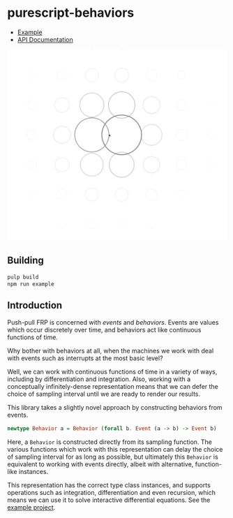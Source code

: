 # purescript-behaviors

- [Example](test/Main.purs)
- [API Documentation](generated-docs/FRP)

![Example](screenshots/1.gif)

## Building

```
pulp build
npm run example
```

## Introduction

Push-pull FRP is concerned with _events_ and _behaviors_. Events are
values which occur discretely over time, and behaviors act like continuous
functions of time.

Why bother with behaviors at all, when the machines we work with deal with events
such as interrupts at the most basic level?

Well, we can work with continuous functions of time in a variety of ways, including by
differentiation and integration. Also, working with a conceptually infinitely-dense
representation means that we can defer the choice of sampling interval until we are
ready to render our results.

This library takes a slightly novel approach by constructing behaviors from events.

```purescript
newtype Behavior a = Behavior (forall b. Event (a -> b) -> Event b)
```

Here, a `Behavior` is constructed directly from its sampling function.
The various functions which work with this representation can delay the choice of
sampling interval for as long as possible, but ultimately this `Behavior` is
equivalent to working with events directly, albeit with alternative, function-like
instances.

This representation has the correct type class instances, and supports operations such
as integration, differentiation and even recursion, which means we can use it to solve
interactive differential equations. See the [example project](test/Main.purs).
